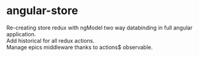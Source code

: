 # angular-store

Re-creating store redux with ngModel two way databinding in full angular application. <br />
Add historical for all redux actions.  
Manage epics middleware thanks to actions$ observable. 

